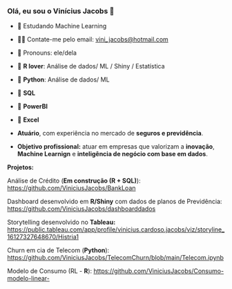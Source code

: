 ### Olá, eu sou o Vinícius Jacobs 👋


- 🌱 Estudando Machine Learning
- 🧏‍♂️ Contate-me pelo email: vini_jacobs@hotmail.com
- 🙂 Pronouns: ele/dela
- 🥇 **R lover**: Análise de dados/ ML / Shiny / Estatística
- 🥇 **Python**:  Análise de dados/ ML
- 🥈 **SQL** 
- 🥈 **PowerBI**
- 🥇 **Excel**
  
- **Atuário**, com experiência no mercado de **seguros e previdência**. 
- **Objetivo profissional:** atuar em empresas que valorizam a **inovação**, **Machine Learnign** e **inteligência de negócio com base em dados**.

**Projetos:**

Análise de Crédito (**Em construção (R + SQL)**): https://github.com/ViniciusJacobs/BankLoan

Dashboard desenvolvido em **R/Shiny** com dados de planos de Previdência: https://github.com/ViniciusJacobs/dashboarddados

Storytelling desenvolvido no **Tableau:** https://public.tableau.com/app/profile/vinicius.cardoso.jacobs/viz/storyline_16127327648670/Histria1

Churn em cia de Telecom (**Python**): https://github.com/ViniciusJacobs/TelecomChurn/blob/main/Telecom.ipynb

Modelo de Consumo (RL - **R**): https://github.com/ViniciusJacobs/Consumo-modelo-linear-

